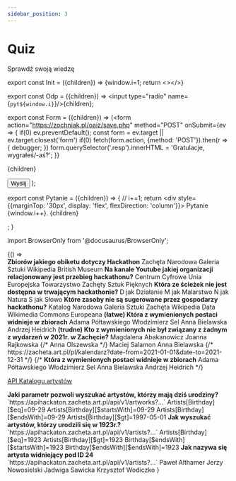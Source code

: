 ```yaml
---
sidebar_position: 3
---
```


# Quiz

Sprawdź swoją wiedzę

export const Init = ({children}) => {window.i=1; return <></>}

export const Odp = ({children}) => <label><input type="radio" name={`pyt${window.i}`}/>{children}</label>;

export const Form = ({children}) => (<form action="https://zochniak.pl/oaiz/save.php" method="POST"
  onSubmit={ev => {
    if(0) ev.preventDefault();
    const form = ev.target || ev.target.closest('form')
    if(0) fetch(form.action, {method: 'POST'}).then(r => {
      debugger;
    })
    form.querySelector('.resp').innerHTML = 'Gratulacje, wygrałeś/-aś?';
  }}
  >
  {children}
  <div class='resp'></div>
  <button type="submit">Wyślij</button>
</form>);

export const Pytanie = ({children}) => {
  // i+=1;
  return <div style={{marginTop: '30px', display: 'flex', flexDirection: 'column'}}>
    Pytanie {window.i++}. {children}
  </div>;
}

import BrowserOnly from '@docusaurus/BrowserOnly';

<BrowserOnly>
{() => <Form>
<Init/>

<Pytanie>
<b>Zbiorów jakiego obiketu dotyczy Hackathon</b>
<Odp>Zachęta Narodowa Galeria Sztuki</Odp>
<Odp>Wikipedia</Odp>
<Odp>British Museum</Odp>
</Pytanie>

<Pytanie>
<b>Na kanale Youtube jakiej organizacji relacjonowany jest przebieg hackathonu?</b>
<Odp>Centrum Cyfrowe</Odp>
<Odp>Unia Europejska</Odp>
<Odp>Towarzystwo Zachęty Sztuk Pięknych</Odp>
</Pytanie>

<Pytanie>
  <b>Która ze ścieżek nie jest dostępna w trwającym hackathonie?</b>
  <Odp>D jak Działanie</Odp>
  <Odp>M jak Malarstwo</Odp>
  <Odp>N jak Natura</Odp>
  <Odp>S jak Słowo</Odp>
</Pytanie>

<Pytanie>
  <b>Które zasoby nie są sugerowane przez gospodarzy hackathonu?</b>
  <Odp>Katalog Narodowa Galeria Sztuki Zachęta</Odp>
  <Odp>Wikipedia Data</Odp>
  <Odp>Wikimedia Commons</Odp>
  <Odp>Europeana</Odp>
</Pytanie>

<Pytanie>
  <b>(łatwe) Która z wymienionych postaci widnieje w zbiorach</b>
  <Odp>Adama Półtawskiego</Odp>
  <Odp>Włodzimierz Sel</Odp>
  <Odp>Anna Bielawska</Odp>
  <Odp>Andrzej Heidrich</Odp>
</Pytanie>

<Pytanie>
  <b>(trudne) Kto z wymienionych nie był związany z żadnym z wydarzeń w 2021r. w Zachęcie?</b>
  <Odp>Magdalena Abakanowicz</Odp>
  <Odp>Joanna Rajkowska</Odp>
  {/* <Odp>Anna Olszewska</Odp> */}
  <Odp>Maciej Salamon</Odp>
  <Odp>Anna Bielawska</Odp>
</Pytanie>
{/* https://zacheta.art.pl/pl/kalendarz?date-from=2021-01-01&date-to=2021-12-31 */}
{/* <Pytanie>
  <b>Która z wymienionych postaci widnieje w zbiorach</b>
  <Odp>Adama Półtawskiego</Odp>
  <Odp>Włodzimierz Sel</Odp>
  <Odp>Anna Bielawska</Odp>
  <Odp>Andrzej Heidrich</Odp>
</Pytanie> */}
<br/>

[API Katalogu artystów](./podstawy-api/05-katalog-artystow.md)

<Pytanie>
  <b>Jaki parametr pozwoli wyszukać artystów, którzy mają dziś urodziny?</b>
  `https://apihackaton.zacheta.art.pl/api/v1/artworks?...`
  <Odp>Artists[Birthday][$eq]=09-29</Odp>
  <Odp>Artists[Birthday][$startsWith]=09-29</Odp>
  <Odp>Artists[Birthday][$endsWith]=09-29</Odp>
  <Odp>Artists[Birthday][$gt]=1997-05-01</Odp>
</Pytanie>

<Pytanie>
  <b>Jak wyszukać artystów, którzy urodzili się w 1923r.?</b>
  `https://apihackaton.zacheta.art.pl/api/v1/artists?...`
  <Odp>Artists[Birthday][$eq]=1923</Odp>
  <Odp>Artists[Birthday][$gt]=1923</Odp>
  <Odp>Birthday[$endsWith][$startsWith]=1923</Odp>
  <Odp>Birthday[$endsWith][$endsWith]=1923</Odp>
</Pytanie>

<Pytanie>
  <b>Jak nazywa się artysta widniejący pod ID 24</b>
  `https://apihackaton.zacheta.art.pl/api/v1/artists?...`
  <Odp>Paweł Althamer</Odp>
  <Odp>Jerzy Nowosielski</Odp>
  <Odp>Jadwiga Sawicka</Odp>
  <Odp>Krzysztof Wodiczko</Odp>
</Pytanie>

</Form>}
</BrowserOnly>

<!-- ```
curl --request GET \
  --url 'https://apihackaton.zacheta.art.pl/api/v1/artists/23' \
  --header 'Accept: application/vnd.api+json' \
  --header 'Authorization: Bearer {{token}}}}' \
  --header 'Host: apihackathon.zacheta.art.pl'
``` -->
